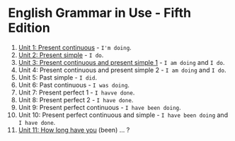 # English Grammar in Use - Fifth Edition

1. [Unit 1: Present continuous](unit_1-present_continuous/exercises.md) - `I'm doing`.
2. [Unit 2: Present simple](unit_2-present_simple/exercises.md) - `I do`.
3. [Unit 3: Present continuous and present simple 1](unit_3-present_continuous_and_present_simple/exercises.md) - `I am doing` and `I do`.
4. Unit 4: Present continuous and present simple 2 - `I am doing` and `I do`.
5. Unit 5: Past simple - `I did`.
6. Unit 6: Past continuous - `I was doing`.
7. Unit 7: Present perfect 1 - `I havve done`.
8. Unit 8: Present perfect 2 - `I have done`.
9. Unit 9: Present perfect continuous - `I have been doing`.
10. Unit 10: Present perfect continuous and simple - `I have been doing` and `I have done`.
11. [Unit 11: How long have you](unit_11-how_long_have_you_been/exercises.md) (been) ... ?